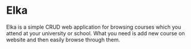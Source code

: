# Elka

Elka is a simple CRUD web application for browsing courses which you attend at your university or school. What you need is add new course on website and then easily browse through them.
